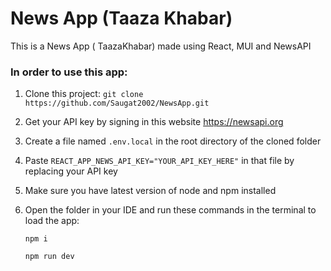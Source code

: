# News App (Taaza Khabar)

This is a News App ( TaazaKhabar) made using React, MUI and NewsAPI

### In order to use this app:




 1) Clone this project: ```git clone https://github.com/Saugat2002/NewsApp.git```





 2) Get your API key by signing in this website
https://newsapi.org




 3) Create a file named ```.env.local``` in the root directory of the cloned folder




 4) Paste ```REACT_APP_NEWS_API_KEY="YOUR_API_KEY_HERE"``` in that file by replacing your API key




 5) Make sure you have latest version of node and npm installed



 6) Open the folder in your IDE and run these commands in the terminal to load the app:

    ```npm i```
    
    ```npm run dev```

